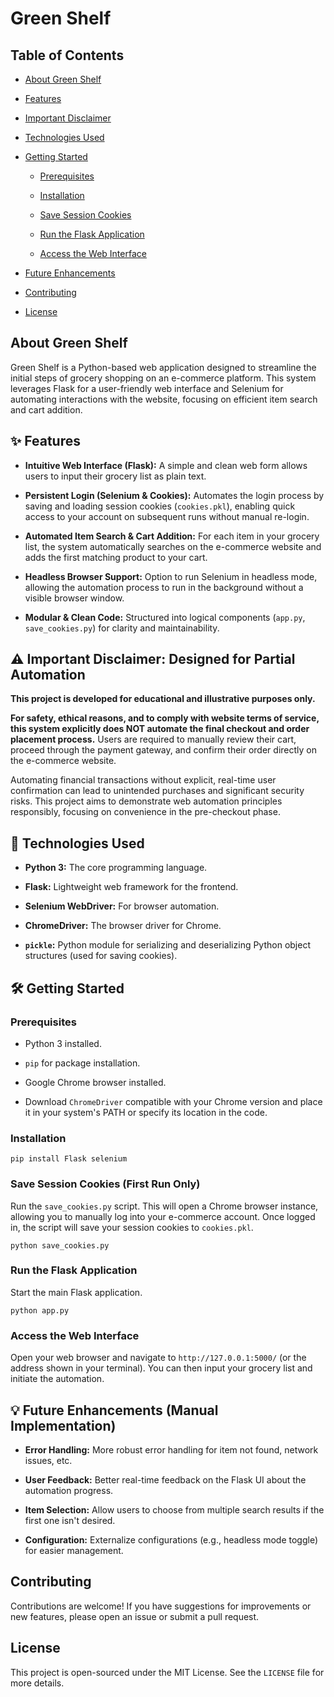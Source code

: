 # Green Shelf

## Table of Contents

* [About Green Shelf](#about-green-shelf)

* [Features](#features)

* [Important Disclaimer](#important-disclaimer)

* [Technologies Used](#technologies-used)

* [Getting Started](#getting-started)

  * [Prerequisites](#prerequisites)

  * [Installation](#installation)

  * [Save Session Cookies](#save-session-cookies)

  * [Run the Flask Application](#run-the-flask-application)

  * [Access the Web Interface](#access-the-web-interface)

* [Future Enhancements](#future-enhancements)

* [Contributing](#contributing)

* [License](#license)

## About Green Shelf

Green Shelf is a Python-based web application designed to streamline the initial steps of grocery shopping on an e-commerce platform. This system leverages Flask for a user-friendly web interface and Selenium for automating interactions with the website, focusing on efficient item search and cart addition.

## ✨ Features

* **Intuitive Web Interface (Flask):** A simple and clean web form allows users to input their grocery list as plain text.

* **Persistent Login (Selenium & Cookies):** Automates the login process by saving and loading session cookies (`cookies.pkl`), enabling quick access to your account on subsequent runs without manual re-login.

* **Automated Item Search & Cart Addition:** For each item in your grocery list, the system automatically searches on the e-commerce website and adds the first matching product to your cart.

* **Headless Browser Support:** Option to run Selenium in headless mode, allowing the automation process to run in the background without a visible browser window.

* **Modular & Clean Code:** Structured into logical components (`app.py`, `save_cookies.py`) for clarity and maintainability.

## ⚠️ Important Disclaimer: Designed for Partial Automation

**This project is developed for educational and illustrative purposes only.**

**For safety, ethical reasons, and to comply with website terms of service, this system explicitly does NOT automate the final checkout and order placement process.** Users are required to manually review their cart, proceed through the payment gateway, and confirm their order directly on the e-commerce website.

Automating financial transactions without explicit, real-time user confirmation can lead to unintended purchases and significant security risks. This project aims to demonstrate web automation principles responsibly, focusing on convenience in the pre-checkout phase.

## 🚀 Technologies Used

* **Python 3:** The core programming language.

* **Flask:** Lightweight web framework for the frontend.

* **Selenium WebDriver:** For browser automation.

* **ChromeDriver:** The browser driver for Chrome.

* **`pickle`:** Python module for serializing and deserializing Python object structures (used for saving cookies).

## 🛠️ Getting Started

### Prerequisites

* Python 3 installed.

* `pip` for package installation.

* Google Chrome browser installed.

* Download `ChromeDriver` compatible with your Chrome version and place it in your system's PATH or specify its location in the code.

### Installation

```
pip install Flask selenium

```

### Save Session Cookies (First Run Only)

Run the `save_cookies.py` script. This will open a Chrome browser instance, allowing you to manually log into your e-commerce account. Once logged in, the script will save your session cookies to `cookies.pkl`.

```
python save_cookies.py

```

### Run the Flask Application

Start the main Flask application.

```
python app.py

```

### Access the Web Interface

Open your web browser and navigate to `http://127.0.0.1:5000/` (or the address shown in your terminal). You can then input your grocery list and initiate the automation.

## 💡 Future Enhancements (Manual Implementation)

* **Error Handling:** More robust error handling for item not found, network issues, etc.

* **User Feedback:** Better real-time feedback on the Flask UI about the automation progress.

* **Item Selection:** Allow users to choose from multiple search results if the first one isn't desired.

* **Configuration:** Externalize configurations (e.g., headless mode toggle) for easier management.

## Contributing

Contributions are welcome! If you have suggestions for improvements or new features, please open an issue or submit a pull request.

## License

This project is open-sourced under the MIT License. See the `LICENSE` file for more details.
